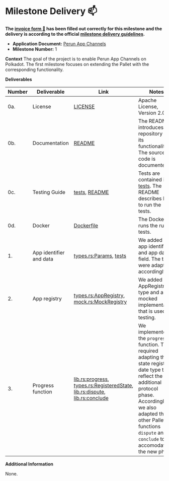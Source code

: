 # Milestone Delivery :mailbox:

**The [invoice form :pencil:](https://docs.google.com/forms/d/e/1FAIpQLSfmNYaoCgrxyhzgoKQ0ynQvnNRoTmgApz9NrMp-hd8mhIiO0A/viewform) has been filled out correctly for this milestone and the delivery is according to the official [milestone delivery guidelines](https://github.com/w3f/Grants-Program/blob/master/docs/milestone-deliverables-guidelines.md).**  

* **Application Document:** [Perun App Channels](https://github.com/w3f/Grants-Program/blob/master/applications/perun_app_channels.md)
* **Milestone Number:** 1

**Context**
The goal of the project is to enable Perun App Channels on Polkadot. The first milestone focuses on extending the Pallet with the corresponding functionality.

**Deliverables**

| Number | Deliverable | Link | Notes |
| ------------- | ------------- | ------------- |------------- |
| 0a. | License | [LICENSE] | Apache License, Version 2.0
| 0b. | Documentation | [README] | The README introduces the repository and its functionality. The source code is documented.
| 0c. | Testing Guide | [tests], [README] | Tests are contained in [tests]. The README describes how to run the tests.
| 0d. | Docker | [Dockerfile] | The Dockerfile runs the rust tests.
| 1. | App identifier and data | [types.rs:Params], [tests] | We added an app identifier and app data field. The tests were adapted accordingly.
| 2. | App registry | [types.rs:AppRegistry], [mock.rs:MockRegistry] | We added an AppRegistry type and a mocked implementation that is used for testing.
| 3. | Progress function | [lib.rs:progress], [types.rs:RegisteredState], [lib.rs:dispute], [lib.rs:conclude] | We implemented the `progress` function. This required adapting the state registry date type to reflect the additional protocol phase. Accordingly, we also adapted the other Pallet functions `dispute` and `conclude` to accomodate the new phase.

[LICENSE]: https://github.com/perun-network/perun-polkadot-pallet/blob/54c55acabfe2f5b57a79b4330726cf572453c0f0/LICENSE
[README]: https://github.com/perun-network/perun-polkadot-pallet/blob/54c55acabfe2f5b57a79b4330726cf572453c0f0/README.md
[tests]: https://github.com/perun-network/perun-polkadot-pallet/tree/54c55acabfe2f5b57a79b4330726cf572453c0f0/tests
[Dockerfile]: https://github.com/perun-network/perun-polkadot-pallet/blob/54c55acabfe2f5b57a79b4330726cf572453c0f0/Dockerfile
[types.rs:Params]: https://github.com/perun-network/perun-polkadot-pallet/blob/54c55acabfe2f5b57a79b4330726cf572453c0f0/src/types.rs#L71
[types.rs:AppRegistry]: https://github.com/perun-network/perun-polkadot-pallet/blob/54c55acabfe2f5b57a79b4330726cf572453c0f0/src/types.rs#55
[mock.rs:MockRegistry]: https://github.com/perun-network/perun-polkadot-pallet/blob/54c55acabfe2f5b57a79b4330726cf572453c0f0/tests/common/mock.rs#L160
[lib.rs:progress]: https://github.com/perun-network/perun-polkadot-pallet/blob/54c55acabfe2f5b57a79b4330726cf572453c0f0/src/lib.rs#L340
[types.rs:RegisteredState]: https://github.com/perun-network/perun-polkadot-pallet/blob/54c55acabfe2f5b57a79b4330726cf572453c0f0/src/types.rs#L131
[lib.rs:dispute]: https://github.com/perun-network/perun-polkadot-pallet/blob/54c55acabfe2f5b57a79b4330726cf572453c0f0/src/lib.rs#L277
[lib.rs:conclude]: https://github.com/perun-network/perun-polkadot-pallet/blob/54c55acabfe2f5b57a79b4330726cf572453c0f0/src/lib.rs#L399

**Additional Information**

None.
